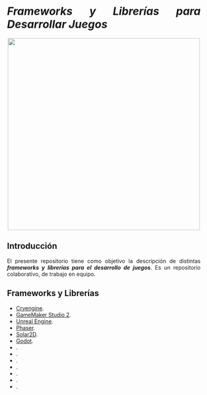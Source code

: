 <div align="justify">

# ___Frameworks y Librerías para Desarrollar Juegos___  

<div align="center">
  <img src="https://cdn.masmovil.es/embed/4add2ef28876fa6ae7a0d3cf3056d1597857607/juegos-movil-android.jpg?imagick=1&size=1000" width="500px" />
</div>

## Introducción
  El presente repositorio tiene como objetivo la descripción de distintas ___frameworks y librerías para el desarrollo de juegos___. Es un repositorio colaborativo, de trabajo en equipo.

## Frameworks y Librerías

- [Cryengine](cryengine).
- [GameMaker Studio 2](gamemaker-studio-2).
- [Unreal Engine](unrealengine).
- [Phaser](phaser).
- [Solar2D](solar2d).
- [Godot](godot).
- []().
- []().
- []().
- []().
- []().
- []().
- []().

</div>
